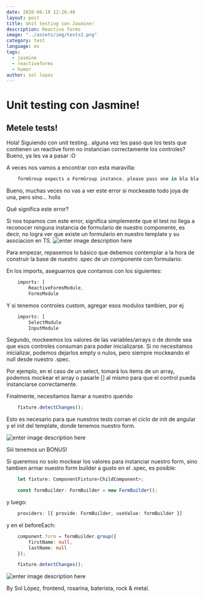 ```yaml
---
date: 2020-06-18 12:26:40
layout: post
title: Unit testing con Jasmine!
description: Reactive forms
image: "../assets/img/tests2.png"
category: test
language: es
tags:
  - jasmine
  - reactiveforms
  - humor
author: sol lopez
---
```


# Unit testing con Jasmine!

## Metele tests!

Hola! Siguiendo con unit testing.. alguna vez les pasó que los tests que contienen un reactive form no instancian correctamente los controles? Bueno, ya les va a pasar :O

A veces nos vamos a encontrar con esta maravilla:

```typescript
    formGroup expects a FormGroup instance, please pass one in bla bla bla
```

Bueno, muchas veces no vas a ver este error si mockeaste todo joya de una, pero sino... holis

Qué significa este error?

Si nos topamos con este error, significa simplemente que el test no llega a reconocer ninguna instancia de formulario de nuestro componente, es decir, no logra ver que existe un formulario en nuestro template y su asociacion en TS.
![enter image description here](https://www.generadormemes.com/download/82iu845i7eevh1my3la94t5thtcbgwhkrp9fazs6m8pfdrq6ck21t0hjshlz0b9)

Para empezar, repasemos lo básico que debemos contemplar a la hora de construir la base de nuestro .spec de un componente con formulario:

En los imports, aseguarnos que contamos con los siguientes:

```typescript
    imports: [
        ReactiveFormsModule,
        FormsModule
```

Y si tenemos controles custom, agregar esos modulos tambien, por ej

```typescript
    imports: [
        SelectModule
        InputModule
```

Segundo, mockeemos los valores de las variables/arrays o de donde sea que esos controles consuman para poder inicializarse. Si no necesitamos inicializar, podemos dejarlos empty o nulos, pero siempre mockeando el null desde nuestro .spec.

Por ejemplo, en el caso de un select, tomará los items de un array, podemos mockear el array o pasarle [] al mismo para que el control pueda instanciarse correctamente.

Finalmente, necesitamos llamar a nuestro querido

```typescript
    fixture.detectChanges();
```

Esto es necesario para que nuestros tests corran el ciclo de init de angular y el init del template, donde tenemos nuestro form.

![enter image description here](https://encrypted-tbn0.gstatic.com/images?q=tbn:ANd9GcSBjIp1tH1msYRzKrod0BjyHJbnwNhmMBO0WzHhXcZd3cAEZt3H&usqp=CAU)

Siii tenemos un BONUS!

Si queremos no solo mockear los valores para instanciar nuestro form, sino tambien armar nuestro form builder a gusto en el .spec, es posible:

```typescript
    let fixture: ComponentFixture<ChildComponent>;

    const formBuilder: FormBuilder = new FormBuilder();
```

y luego:

```typescript
    providers: [{ provide: FormBuilder, useValue: formBuilder }]
```

y en el beforeEach:

```typescript
    component.form = formBuilder.group({
        firstName: null,
        lastName: null
    });

    fixture.detectChanges();
```

![enter image description here](https://i.pinimg.com/originals/39/46/07/394607fdeea1f286afe8a4a0a28ec9fe.png)

By Sol López, frontend, rosarina, baterista, rock & metal.
